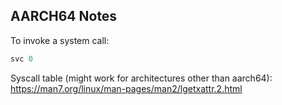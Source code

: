 
## AARCH64 Notes

To invoke a system call:

```asm
svc 0
```

Syscall table (might work for architectures other than aarch64):
<https://man7.org/linux/man-pages/man2/lgetxattr.2.html>
